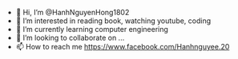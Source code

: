- 👋 Hi, I’m @HanhNguyenHong1802
- 👀 I’m interested in reading book, watching youtube, coding
- 🌱 I’m currently learning computer engineering
- 💞️ I’m looking to collaborate on ...
- 📫 How to reach me https://www.facebook.com/Hanhnguyee.20

<!---
HanhNguyenHong1802/HanhNguyenHong1802 is a ✨ special ✨ repository because its `README.md` (this file) appears on your GitHub profile.
You can click the Preview link to take a look at your changes.
--->
